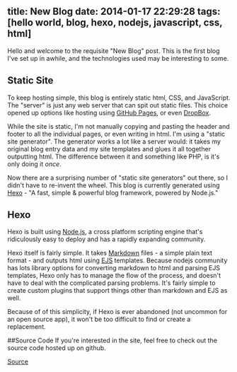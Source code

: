 title: New Blog
date: 2014-01-17 22:29:28
tags: [hello world, blog, hexo, nodejs, javascript, css, html]
---
Hello and welcome to the requisite "New Blog" post.  This is the first blog I've set up in awhile, and the technologies used may be interesting to some.
<!-- more --> 

## Static Site
To keep hosting simple, this blog is entirely static html, CSS, and JavaScript.  The "server" is just any web server that can spit out static files.  This choice opened up options like hosting using [GitHub Pages](http://pages.github.com/), or even [DropBox](https://www.dropbox.com/). 

While the site is static, I'm not manually copying and pasting the header and footer to all the individual pages, or even writing in html.  I'm using a "static site generator".  The generator works a lot like a server would: it takes my original blog entry data and my site templates and glues it all together outputting html.  The difference between it and something like PHP, is it's only doing it _once_.

Now there are a surprising number of "static site generators" out there, so I didn't have to re-invent the wheel.  This blog is currently generated using [Hexo](http://zespia.tw/hexo/) - "A fast, simple & powerful blog framework, powered by Node.js."  

## Hexo
Hexo is built using [Node.js](http://nodejs.org/), a cross platform scripting engine that's ridiculously easy to deploy and has a rapidly expanding community.  

Hexo itself is fairly simple.  It takes [Markdown](http://daringfireball.net/projects/markdown/) files - a simple plain text format - and outputs html using [EJS](http://embeddedjs.com/) templates.  Because nodejs community has lots library options for converting markdown to html and parsing EJS templates, Hexo only has to manage the flow of the process, and doesn't have to deal with the complicated parsing problems.  It's fairly simple to create custom plugins that support things other than markdown and EJS as well.

Because of of this simplicity, if Hexo is ever abandoned (not uncommon for an open source app), it won't be too difficult to find or create a replacement.

##Source Code
If you're interested in the site, feel free to check out the source code hosted up on github.

[Source](https://github.com/decoy/blog)